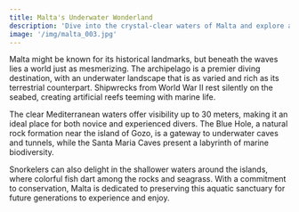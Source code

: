```yaml
---
title: Malta's Underwater Wonderland
description: 'Dive into the crystal-clear waters of Malta and explore an underwater paradise.'
image: '/img/malta_003.jpg'
---
```


Malta might be known for its historical landmarks, but beneath the waves lies a world just as mesmerizing. The archipelago is a premier diving destination, with an underwater landscape that is as varied and rich as its terrestrial counterpart. Shipwrecks from World War II rest silently on the seabed, creating artificial reefs teeming with marine life.

The clear Mediterranean waters offer visibility up to 30 meters, making it an ideal place for both novice and experienced divers. The Blue Hole, a natural rock formation near the island of Gozo, is a gateway to underwater caves and tunnels, while the Santa Maria Caves present a labyrinth of marine biodiversity.

Snorkelers can also delight in the shallower waters around the islands, where colorful fish dart among the rocks and seagrass. With a commitment to conservation, Malta is dedicated to preserving this aquatic sanctuary for future generations to experience and enjoy.
